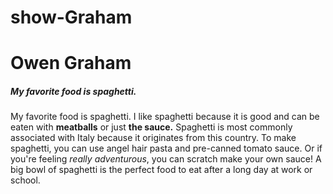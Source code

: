 # show-Graham

# Owen Graham

##### My favorite food is spaghetti.

My favorite food is spaghetti. I like spaghetti because it is good and can be eaten with **meatballs** or just **the sauce.** Spaghetti is most commonly associated with Italy because it originates from this country. To make spaghetti, you can use angel hair pasta and pre-canned tomato sauce. Or if you're feeling *really adventurous*, you can scratch make your own sauce! A big bowl of spaghetti is the perfect food to eat after a long day at work or school. 